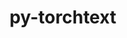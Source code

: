 ---
title: "py-torchtext"
layout: cache
categories: [package, develop-2024-12-15]
meta: {"versions": ["0.18.0"], "compilers": ["gcc@=13.2.0"], "oss": ["ubuntu24.04"], "platforms": ["linux"], "targets": ["aarch64", "x86_64_v3"], "stacks": ["ml-linux-aarch64-cpu", "ml-linux-x86_64-cpu", "root"], "num_specs": 2, "num_specs_by_stack": {"ml-linux-aarch64-cpu": 1, "root": 2, "ml-linux-x86_64-cpu": 1}}
spec_details: [{"hash": "z6agd66wzghutcc5sipxv56lh2kv32qw", "compiler": "gcc@=13.2.0", "versions": ["0.18.0"], "os": "ubuntu24.04", "platform": "linux", "target": "aarch64", "variants": ["build_system=python_pip"], "stacks": ["ml-linux-aarch64-cpu", "root"], "size": "-", "tarball": "https://binaries.spack.io/develop-2024-12-15/build_cache/linux-ubuntu24.04-aarch64/gcc-13.2.0/py-torchtext-0.18.0/linux-ubuntu24.04-aarch64-gcc-13.2.0-py-torchtext-0.18.0-z6agd66wzghutcc5sipxv56lh2kv32qw.spack"}, {"hash": "s4czcuzqkumgecvilbuu6oxkxn5olvzs", "compiler": "gcc@=13.2.0", "versions": ["0.18.0"], "os": "ubuntu24.04", "platform": "linux", "target": "x86_64_v3", "variants": ["build_system=python_pip"], "stacks": ["ml-linux-x86_64-cpu", "root"], "size": "-", "tarball": "https://binaries.spack.io/develop-2024-12-15/build_cache/linux-ubuntu24.04-x86_64_v3/gcc-13.2.0/py-torchtext-0.18.0/linux-ubuntu24.04-x86_64_v3-gcc-13.2.0-py-torchtext-0.18.0-s4czcuzqkumgecvilbuu6oxkxn5olvzs.spack"}]
---